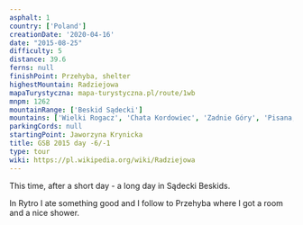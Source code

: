 ```yaml
---
asphalt: 1
country: ['Poland']
creationDate: '2020-04-16'
date: "2015-08-25"
difficulty: 5
distance: 39.6
ferns: null
finishPoint: Przehyba, shelter
highestMountain: Radziejowa
mapaTurystyczna: mapa-turystyczna.pl/route/1wb
mnpm: 1262
mountainRange: ['Beskid Sądecki']
mountains: ['Wielki Rogacz', 'Chata Kordowiec', 'Zadnie Góry', 'Pisana, hall', 'Łabowska, Hall', 'Runek', 'Czubakowska']
parkingCords: null
startingPoint: Jaworzyna Krynicka
title: GSB 2015 day -6/-1
type: tour
wiki: https://pl.wikipedia.org/wiki/Radziejowa
---
```


This time, after a short day - a long day in Sądecki Beskids.

In Rytro I ate something good and I follow to Przehyba where I got a room and a nice shower.
